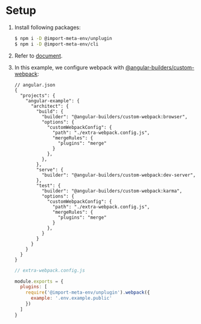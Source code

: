 # Setup

1. Install following packages:

   ```sh
   $ npm i -D @import-meta-env/unplugin
   $ npm i -D @import-meta-env/cli
   ```

1. Refer to [document](https://runtime-env.github.io/import-meta-env/guide/getting-started/introduction.html).

1. In this example, we configure webpack with [@angular-builders/custom-webpack](https://www.npmjs.com/package/@angular-builders/custom-webpack):

   ```json5
   // angular.json
   {
     "projects": {
       "angular-example": {
         "architect": {
           "build": {
             "builder": "@angular-builders/custom-webpack:browser",
             "options": {
               "customWebpackConfig": {
                 "path": "./extra-webpack.config.js",
                 "mergeRules": {
                   "plugins": "merge"
                 }
               },
             },
           },
           "serve": {
             "builder": "@angular-builders/custom-webpack:dev-server",
           },
           "test": {
             "builder": "@angular-builders/custom-webpack:karma",
             "options": {
               "customWebpackConfig": {
                 "path": "./extra-webpack.config.js",
                 "mergeRules": {
                   "plugins": "merge"
                 }
               },
             }
           }
         }
       }
     }
   }
   ```

   ```js
   // extra-webpack.config.js

   module.exports = {
     plugins: [
       require('@import-meta-env/unplugin').webpack({
         example: '.env.example.public'
       })
     ]
   }
   ```
